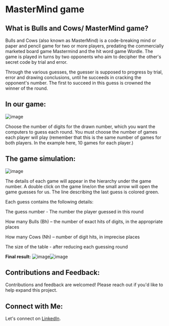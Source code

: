  # MasterMind game


## What is Bulls and Cows/ MasterMind game?

Bulls and Cows (also known as MasterMind) is a code-breaking mind or paper and pencil game for two or more players, predating the commercially marketed board game Mastermind and the hit word game Wordle.
The game is played in turns by two opponents who aim to decipher the other's secret code by trial and error.

Through the various guesses, the guesser is supposed to progress by trial, error and drawing conclusions, until he succeeds in cracking the opponent's number. The first to succeed in this guess is crowned the winner of the round.



## In our game:

![image](https://user-images.githubusercontent.com/12784722/216626719-c624aa4a-9bbb-42e5-8fd2-dab19693135f.png)

Choose the number of digits for the drawn number, which you want the computers to guess each round.
You must choose the number of games each player will play (remember that this is the same number of games for both players. In the example here, 10 games for each player.)



## The game simulation:

![image](https://user-images.githubusercontent.com/12784722/216627123-9691cc0a-4ef0-4354-b563-0c65ec45392e.png)

The details of each game will appear in the hierarchy under the game number. A double click on the game line/on the small arrow will open the game guesses for us.
The line describing the last guess is colored green. 

Each guess contains the following details:

The guess number - The number the player guessed in this round

How many Bulls (Bh) – the number of exact hits of digits, in the appropriate places

How many Cows (Nh) – number of digit hits, in imprecise places

The size of the table - after reducing each guessing round



**Final result:**
![image](https://user-images.githubusercontent.com/12784722/216627386-21bb2682-1d54-4cd5-9deb-2ad667a56bf9.png)![image](https://user-images.githubusercontent.com/12784722/216627415-076b22c6-aa3d-4e83-b2e2-fae65e72c78b.png)





## Contributions and Feedback: 
Contributions and feedback are welcomed! Please reach out if you'd like to help expand this project.

## Connect with Me: 
Let's connect on [LinkedIn](https://www.linkedin.com/in/talco318/ "Tal Cohen in LinkedIn").
